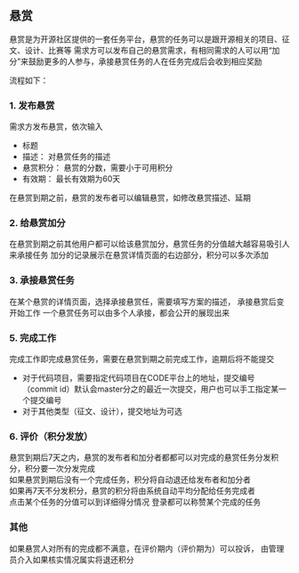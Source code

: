 ## 悬赏

悬赏是为开源社区提供的一套任务平台，悬赏的任务可以是跟开源相关的项目、征文、设计、比赛等
需求方可以发布自己的悬赏需求，有相同需求的人可以用“加分”来鼓励更多的人参与，承接悬赏任务的人在任务完成后会收到相应奖励


流程如下：

### 1. 发布悬赏
需求方发布悬赏，依次输入

* 标题
* 描述： 对悬赏任务的描述
* 悬赏积分： 悬赏的分数，需要小于可用积分
* 有效期： 最长有效期为60天

在悬赏到期之前，悬赏的发布者可以编辑悬赏，如修改悬赏描述、延期

### 2. 给悬赏加分
在悬赏到期之前其他用户都可以给该悬赏加分，悬赏任务的分值越大越容易吸引人来承接任务
加分的记录展示在悬赏详情页面的右边部分，积分可以多次添加

### 3. 承接悬赏任务

在某个悬赏的详情页面，选择承接悬赏任，需要填写方案的描述， 承接悬赏后变开始工作
一个悬赏任务可以由多个人承接，都会公开的展现出来

### 5. 完成工作
完成工作即完成悬赏任务，需要在悬赏到期之前完成工作，逾期后将不能提交

* 对于代码项目，需要指定代码项目在CODE平台上的地址，提交编号（commit id）默认会master分之的最近一次提交，用户也可以手工指定某一个提交编号
* 对于其他类型（征文、设计），提交地址为可选

### 6. 评价（积分发放）
悬赏到期后7天之内，悬赏的发布者和加分者都都可以对完成的悬赏任务分发积分，积分要一次分发完成    
如果悬赏到期后没有一个完成任务，积分将自动退还给发布者和加分者    
如果再7天不分发积分，悬赏的积分将由系统自动平均分配给任务完成者    
点击某个任务的分值可以到详细得分情况
登录都可以称赞某个完成的任务

### 其他

如果悬赏人对所有的完成都不满意，在评价期内（评价期为）可以投诉， 由管理员介入如果核实情况属实将退还积分




